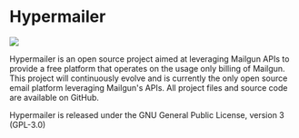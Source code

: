 Hypermailer
===========
<a href="https://travis-ci.org/eBrian/hypermailer" target="_blank"><img src="https://travis-ci.org/eBrian/hypermailer.svg?branch=master" /></a>

Hypermailer is an open source project aimed at leveraging Mailgun APIs to provide a free platform that operates on the usage only billing of Mailgun. This project will continuously evolve and is currently the only open source email platform leveraging Mailgun's APIs. All project files and source code are available on GitHub.

Hypermailer is released under the GNU General Public License, version 3 (GPL-3.0)
